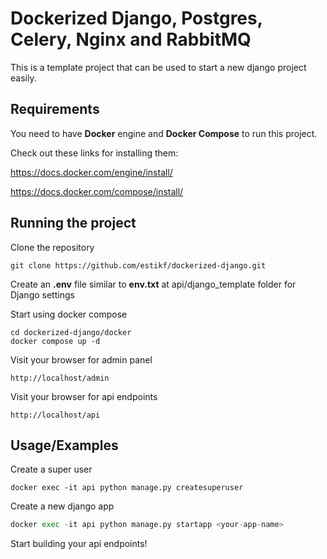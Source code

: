 
# Dockerized Django, Postgres, Celery, Nginx and RabbitMQ

This is a template project that can be used to start a new django project easily.



## Requirements
You need to have **Docker** engine and **Docker Compose** to run this project.

Check out these links for installing them:

https://docs.docker.com/engine/install/

https://docs.docker.com/compose/install/
    
## Running the project

Clone the repository

```
git clone https://github.com/estikf/dockerized-django.git
```
Create an **.env** file similar to **env.txt** at api/django_template folder for Django settings

Start using docker compose
```
cd dockerized-django/docker
docker compose up -d
```

Visit your browser for admin panel
```
http://localhost/admin
```

Visit your browser for api endpoints
```
http://localhost/api
```

## Usage/Examples
Create a super user
```
docker exec -it api python manage.py createsuperuser
```

Create a new django app
```python
docker exec -it api python manage.py startapp <your-app-name>
```
Start building your api endpoints!
